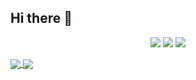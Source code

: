 ## Hi there 👋

<p align="center">
  <img src ="https://github-readme-stats.vercel.app/api?username=Mechetel&show_icons=true&count_private=true&hide_border=true&hide=issues,contribs&bg_color=FFFFFF00&theme=dark">
  <img src ="https://github-readme-stats.vercel.app/api/top-langs/?username=Mechetel&layout=compact&hide_border=true&langs_count=6&hide=jupyter%20notebook,tex,css,php&bg_color=FFFFFF00&theme=dark">
  <img src ="https://github-readme-streak-stats.herokuapp.com?user=Mechetel&hide_border=true&background=FFFFFF00&theme=dark#gh-dark-mode-only">
</p>

<a href="https://github.com/Mechetel/dotfiles">
  <img align="center" src="https://github-readme-stats.vercel.app/api/pin/?username=Mechetel&repo=dotfiles&bg_color=FFFFFF00&hide_border=true&theme=dark" />
</a>
<a href="https://github.com/Mechetel/dFace">
  <img align="center" src="https://github-readme-stats.vercel.app/api/pin/?username=Mechetel&repo=dFace&bg_color=FFFFFF00&hide_border=true&theme=dark" />
</a>
